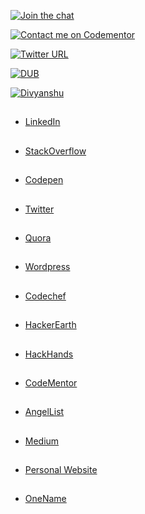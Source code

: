
[![Join the chat](https://img.shields.io/badge/gitter-join%20chat%20%E2%86%92-brightgreen.svg)](https://gitter.im/divyanshu001)

[![Contact me on Codementor](https://cdn.codementor.io/badges/contact_me_github.svg)](https://www.codementor.io/divyanshurawat?utm_source=github&utm_medium=button&utm_term=divyanshurawat&utm_campaign=github)

[![Twitter URL](https://img.shields.io/twitter/url/http/shields.io.svg?style=social)](https://twitter.com/r46956)

[![DUB](https://img.shields.io/dub/l/vibe-d.svg?style=flat)](#)

[![Divyanshu](https://img.shields.io/badge/divyanshu-owner-brightgreen.svg?style=flat)](www.divyanshurawat.in)

##

* [LinkedIn](https://www.linkedin.com/in/divyanshu01/)

##

* [StackOverflow](http://stackoverflow.com/users/5763627/divyanshu-rawat)

##

* [Codepen](https://codepen.io/divyanshu-rawat/)

##
* [Twitter](https://twitter.com/r46956)

##

* [Quora](https://www.quora.com/profile/Divyanshu-Rawat-1)

##

* [Wordpress](https://divyanshu0001.wordpress.com/)

## 

* [Codechef](https://www.codechef.com/users/bootstrap007)

##

* [HackerEarth](https://www.hackerearth.com/@divyanshu.r46956)

## 

* [HackHands](https://hackhands.com/divyanshu_rawat/)

##

* [CodeMentor](https://www.codementor.io/divyanshurawat)

##

* [AngelList](https://angel.co/divyanshu-rawat)

##

* [Medium](https://medium.com/@divyanshurawat)

##

* [Personal Website](http://www.divyanshurawat.in/)

##

* [OneName](https://onename.com/divyanshu_rawat)



